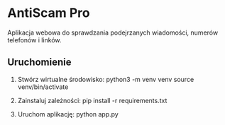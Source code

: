 # AntiScam Pro

Aplikacja webowa do sprawdzania podejrzanych wiadomości, numerów telefonów i linków.

## Uruchomienie

1. Stwórz wirtualne środowisko:
   python3 -m venv venv
   source venv/bin/activate

2. Zainstaluj zależności:
   pip install -r requirements.txt

3. Uruchom aplikację:
   python app.py